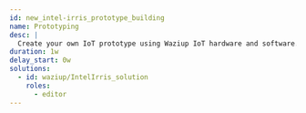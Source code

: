 ```yaml
---
id: new_intel-irris_prototype_building
name: Prototyping
desc: |
  Create your own IoT prototype using Waziup IoT hardware and software.
duration: 1w
delay_start: 0w
solutions:
  - id: waziup/IntelIrris_solution
    roles:
      - editor
---
```

